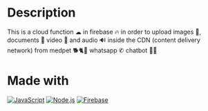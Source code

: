 # Description
This is a cloud function ☁ in firebase 🔥 in order to upload images 🌆, documents 📄 video 🎥 and audio 🔊 inside the CDN (content delivery network) from medpet 🐕🐈🦜 whatsapp ✆ chatbot 🤖💬

# Made with
[![JavaScript](https://img.shields.io/badge/javascript-ead547?style=for-the-badge&logo=javascript&logoColor=white&labelColor=000000)]()
[![Node.js](https://img.shields.io/badge/node.js-76c339?style=for-the-badge&logo=node.js&logoColor=white&labelColor=000000)]()
[![Firebase](https://img.shields.io/badge/firebase-f2c144?style=for-the-badge&logo=firebase&logoColor=white&labelColor=000000)]()